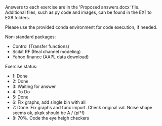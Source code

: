 Answers to each exercise are in the 'Proposed answers.docx' file.
Additional files, such as py code and images, can be found in the EX1 to EX8 folders.

Please use the provided conda environment for code execution, if needed.

Non-standard packages:
- Control (Transfer functions)
- Scikit RF (Real channel modeling)
- Yahoo finance (AAPL data download)

Exercise status:
 - 1: Done
 - 2: Done
 - 3: Waiting for answer
 - 4: To Do
 - 5: Done
 - 6: Fix graphs, add single bin with all
 - 7: Done. Fix graphs and func import. Check original val. Noise shape seems ok, pkpk should be A / (pi*f)
 - 8: 70%. Code the eye heigh checkers
 